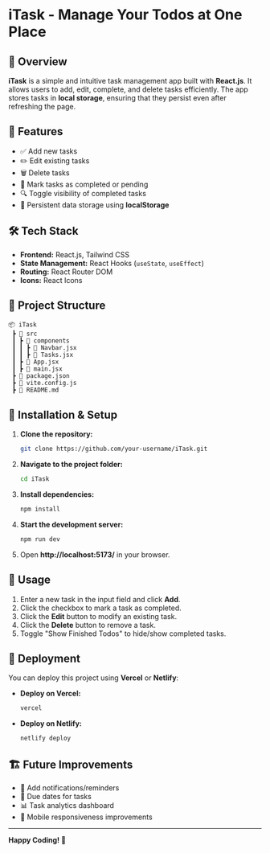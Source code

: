 # iTask - Manage Your Todos at One Place

## 📌 Overview
**iTask** is a simple and intuitive task management app built with **React.js**. It allows users to add, edit, complete, and delete tasks efficiently. The app stores tasks in **local storage**, ensuring that they persist even after refreshing the page.

## 🚀 Features
- ✅ Add new tasks
- ✏️ Edit existing tasks
- 🗑️ Delete tasks
- 🔄 Mark tasks as completed or pending
- 🔍 Toggle visibility of completed tasks
- 📌 Persistent data storage using **localStorage**

## 🛠️ Tech Stack
- **Frontend:** React.js, Tailwind CSS
- **State Management:** React Hooks (`useState`, `useEffect`)
- **Routing:** React Router DOM
- **Icons:** React Icons

## 📂 Project Structure
```
📦 iTask
 ┣ 📂 src
 ┃ ┣ 📂 components
 ┃ ┃ ┣ 📜 Navbar.jsx
 ┃ ┃ ┣ 📜 Tasks.jsx
 ┃ ┣ 📜 App.jsx
 ┃ ┣ 📜 main.jsx
 ┣ 📜 package.json
 ┣ 📜 vite.config.js
 ┣ 📜 README.md
```

## 🔧 Installation & Setup
1. **Clone the repository:**
   ```bash
   git clone https://github.com/your-username/iTask.git
   ```
2. **Navigate to the project folder:**
   ```bash
   cd iTask
   ```
3. **Install dependencies:**
   ```bash
   npm install
   ```
4. **Start the development server:**
   ```bash
   npm run dev
   ```
5. Open **http://localhost:5173/** in your browser.

## 📌 Usage
1. Enter a new task in the input field and click **Add**.
2. Click the checkbox to mark a task as completed.
3. Click the **Edit** button to modify an existing task.
4. Click the **Delete** button to remove a task.
5. Toggle "Show Finished Todos" to hide/show completed tasks.

## 🚀 Deployment
You can deploy this project using **Vercel** or **Netlify**:
- **Deploy on Vercel:**
  ```bash
  vercel
  ```
- **Deploy on Netlify:**
  ```bash
  netlify deploy
  ```

## 🏗️ Future Improvements
- 🔔 Add notifications/reminders
- 📆 Due dates for tasks
- 📊 Task analytics dashboard
- 📱 Mobile responsiveness improvements


---
**Happy Coding! 🚀**

